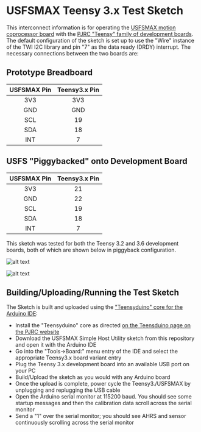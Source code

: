 # USFSMAX Teensy 3.x Test Sketch

This interconnect information is for operating the [USFSMAX motion coprocessor board](https://cdn.tindiemedia.com/images/resize/S4Os6lUdoJOFuyZHntYHBDiDCUk=/p/full-fit-in/1782x1336/i/44691/products/2020-02-03T20%3A51%3A19.878Z-USFSMAX.top.jpg) with the [PJRC "Teensy" family of development boards](https://www.pjrc.com/teensy/). The default configuration of the sketch is set up to use the "Wire" instance of the TWI I2C library and pin "7" as the data ready (DRDY) interrupt. The necessary connections between the two boards are:

## Prototype Breadboard
|USFSMAX Pin|Teensy3.x Pin|
|:---------:|:-----------:|
|   3V3     |     3V3     |
|   GND     |     GND     |
|   SCL     |     19      |
|   SDA     |     18      |
|   INT     |      7      |

## USFS "Piggybacked" onto Development Board
|USFSMAX Pin|Teensy3.x Pin|
|:---------:|:-----------:|
|   3V3     |      21     |
|   GND     |      22     |
|   SCL     |      19     |
|   SDA     |      18     |
|   INT     |      7      |

This sketch was tested for both the Teensy 3.2 and 3.6 development boards, both of which are shown below in piggyback configuration.

![alt text](https://user-images.githubusercontent.com/5760946/102422593-f9f5c580-3fbb-11eb-9af3-e8278ed22edc.JPG)

![alt text](https://user-images.githubusercontent.com/5760946/102422583-f5c9a800-3fbb-11eb-9aa0-f175c304aedb.JPG)

## Building/Uploading/Running the Test Sketch

The Sketch is built and uploaded using the ["Teensyduino" core for the Arduino IDE](https://www.pjrc.com/teensy/teensyduino.html):
* Install the "Teensyduino" core as directed [on the Teensduino page on the PJRC website](https://www.pjrc.com/teensy/teensyduino.html)
* Download the USFSMAX Simple Host Utility sketch from this repository and open it with the Arduino IDE
* Go into the "Tools->Board:" menu entry of the IDE and select the appropriate Teensy3.x board variant entry
* Plug the Teensy 3.x development board into an available USB port on your PC
* Build/Upload the sketch as you would with any Arduino board
* Once the upload is complete, power cycle the Teensy3./USFSMAX by unplugging and replugging the USB cable
* Open the Arduino serial monitor at 115200 baud. You should see some startup messages and then the calibration data scroll across the serial monitor
* Send a "1" over the serial monitor; you should see AHRS and sensor continuously scrolling across the serial monitor
